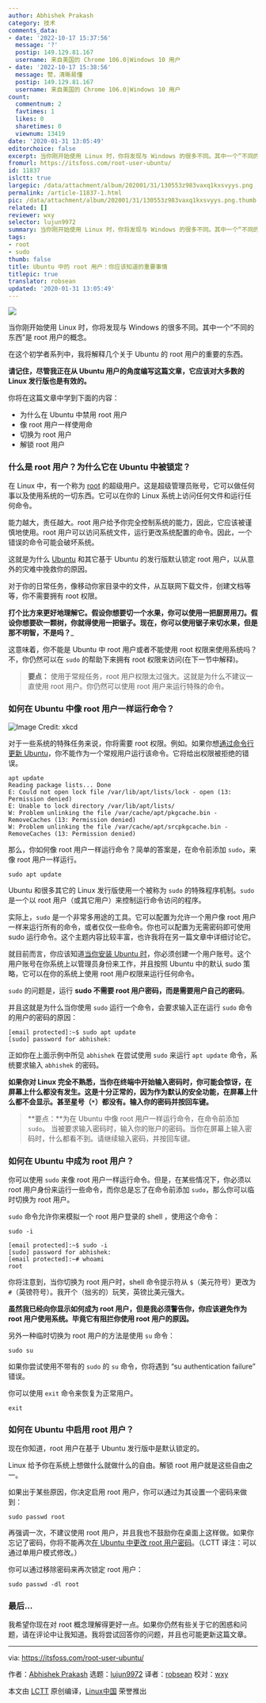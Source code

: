 ```yaml
---
author: Abhishek Prakash
category: 技术
comments_data:
- date: '2022-10-17 15:37:56'
  message: '?'
  postip: 149.129.81.167
  username: 来自美国的 Chrome 106.0|Windows 10 用户
- date: '2022-10-17 15:38:56'
  message: 赞，清晰易懂
  postip: 149.129.81.167
  username: 来自美国的 Chrome 106.0|Windows 10 用户
count:
  commentnum: 2
  favtimes: 1
  likes: 0
  sharetimes: 0
  viewnum: 13419
date: '2020-01-31 13:05:49'
editorchoice: false
excerpt: 当你刚开始使用 Linux 时，你将发现与 Windows 的很多不同。其中一个“不同的东西”是 root 用户的概念。
fromurl: https://itsfoss.com/root-user-ubuntu/
id: 11837
islctt: true
largepic: /data/attachment/album/202001/31/130553z983vaxq1kxsvyys.png
permalink: /article-11837-1.html
pic: /data/attachment/album/202001/31/130553z983vaxq1kxsvyys.png.thumb.jpg
related: []
reviewer: wxy
selector: lujun9972
summary: 当你刚开始使用 Linux 时，你将发现与 Windows 的很多不同。其中一个“不同的东西”是 root 用户的概念。
tags:
- root
- sudo
thumb: false
title: Ubuntu 中的 root 用户：你应该知道的重要事情
titlepic: true
translator: robsean
updated: '2020-01-31 13:05:49'
---
```


![](/data/attachment/album/202001/31/130553z983vaxq1kxsvyys.png)


当你刚开始使用 Linux 时，你将发现与 Windows 的很多不同。其中一个“不同的东西”是 root 用户的概念。


在这个初学者系列中，我将解释几个关于 Ubuntu 的 root 用户的重要的东西。


**请记住，尽管我正在从 Ubuntu 用户的角度编写这篇文章，它应该对大多数的 Linux 发行版也是有效的。**


你将在这篇文章中学到下面的内容：


* 为什么在 Ubuntu 中禁用 root 用户
* 像 root 用户一样使用命
* 切换为 root 用户
* 解锁 root 用户


### 什么是 root 用户？为什么它在 Ubuntu 中被锁定？


在 Linux 中，有一个称为 [root](http://www.linfo.org/root.html) 的超级用户。这是超级管理员账号，它可以做任何事以及使用系统的一切东西。它可以在你的 Linux 系统上访问任何文件和运行任何命令。


能力越大，责任越大。root 用户给予你完全控制系统的能力，因此，它应该被谨慎地使用。root 用户可以访问系统文件，运行更改系统配置的命令。因此，一个错误的命令可能会破坏系统。


这就是为什么 [Ubuntu](https://ubuntu.com/) 和其它基于 Ubuntu 的发行版默认锁定 root 用户，以从意外的灾难中挽救你的原因。


对于你的日常任务，像移动你家目录中的文件，从互联网下载文件，创建文档等等，你不需要拥有 root 权限。


**打个比方来更好地理解它。假设你想要切一个水果，你可以使用一把厨房用刀。假设你想要砍一颗树，你就得使用一把锯子。现在，你可以使用锯子来切水果，但是那不明智，不是吗？**\_


这意味着，你不能是 Ubuntu 中 root 用户或者不能使用 root 权限来使用系统吗？不，你仍然可以在 `sudo` 的帮助下来拥有 root 权限来访问(在下一节中解释)。



> 
> **要点：** 使用于常规任务，root 用户权限太过强大。这就是为什么不建议一直使用 root 用户。你仍然可以使用 root 用户来运行特殊的命令。
> 
> 
> 


### 如何在 Ubuntu 中像 root 用户一样运行命令？


![Image Credit: xkcd](/data/attachment/album/202001/31/130556o2g16akkamce6ez8.png)


对于一些系统的特殊任务来说，你将需要 root 权限。例如。如果你想[通过命令行更新 Ubuntu](https://itsfoss.com/update-ubuntu/)，你不能作为一个常规用户运行该命令。它将给出权限被拒绝的错误。



```
apt update
Reading package lists... Done
E: Could not open lock file /var/lib/apt/lists/lock - open (13: Permission denied)
E: Unable to lock directory /var/lib/apt/lists/
W: Problem unlinking the file /var/cache/apt/pkgcache.bin - RemoveCaches (13: Permission denied)
W: Problem unlinking the file /var/cache/apt/srcpkgcache.bin - RemoveCaches (13: Permission denied)
```

那么，你如何像 root 用户一样运行命令？简单的答案是，在命令前添加 `sudo`，来像 root 用户一样运行。



```
sudo apt update
```

Ubuntu 和很多其它的 Linux 发行版使用一个被称为 `sudo` 的特殊程序机制。`sudo` 是一个以 root 用户（或其它用户）来控制运行命令访问的程序。


实际上，`sudo` 是一个非常多用途的工具。它可以配置为允许一个用户像 root 用户一样来运行所有的命令，或者仅仅一些命令。你也可以配置为无需密码即可使用 sudo 运行命令。这个主题内容比较丰富，也许我将在另一篇文章中详细讨论它。


就目前而言，你应该知道[当你安装 Ubuntu 时](https://itsfoss.com/install-ubuntu/)，你必须创建一个用户账号。这个用户账号在你系统上以管理员身份来工作，并且按照 Ubuntu 中的默认 sudo 策略，它可以在你的系统上使用 root 用户权限来运行任何命令。


`sudo` 的问题是，运行 **sudo 不需要 root 用户密码，而是需要用户自己的密码**。


并且这就是为什么当你使用 `sudo` 运行一个命令，会要求输入正在运行 `sudo` 命令的用户的密码的原因：



```
[email protected]:~$ sudo apt update
[sudo] password for abhishek:
```

正如你在上面示例中所见 `abhishek` 在尝试使用 `sudo` 来运行 `apt update` 命令，系统要求输入 `abhishek` 的密码。


**如果你对 Linux 完全不熟悉，当你在终端中开始输入密码时，你可能会惊讶，在屏幕上什么都没有发生。这是十分正常的，因为作为默认的安全功能，在屏幕上什么都不会显示。甚至星号（`*`）都没有。输入你的密码并按回车键。**



> 
> **要点：**为在 Ubuntu 中像 root 用户一样运行命令，在命令前添加 `sudo`。 当被要求输入密码时，输入你的账户的密码。当你在屏幕上输入密码时，什么都看不到。请继续输入密码，并按回车键。
> 
> 
> 


### 如何在 Ubuntu 中成为 root 用户？


你可以使用 `sudo` 来像 root 用户一样运行命令。但是，在某些情况下，你必须以 root 用户身份来运行一些命令，而你总是忘了在命令前添加 `sudo`，那么你可以临时切换为 root 用户。


`sudo` 命令允许你来模拟一个 root 用户登录的 shell ，使用这个命令：



```
sudo -i
```


```
[email protected]:~$ sudo -i
[sudo] password for abhishek:
[email protected]:~# whoami
root

```

你将注意到，当你切换为 root 用户时，shell 命令提示符从 `$`（美元符号）更改为 `#`（英镑符号）。我开个（拙劣的）玩笑，英镑比美元强大。


**虽然我已经向你显示如何成为 root 用户，但是我必须警告你，你应该避免作为 root 用户使用系统。毕竟它有阻拦你使用 root 用户的原因。**


另外一种临时切换为 root 用户的方法是使用 `su` 命令：



```
sudo su
```

如果你尝试使用不带有的 `sudo` 的 `su` 命令，你将遇到 “su authentication failure” 错误。


你可以使用 `exit` 命令来恢复为正常用户。



```
exit
```

### 如何在 Ubuntu 中启用 root 用户？


现在你知道，root 用户在基于 Ubuntu 发行版中是默认锁定的。


Linux 给予你在系统上想做什么就做什么的自由。解锁 root 用户就是这些自由之一。


如果出于某些原因，你决定启用 root 用户，你可以通过为其设置一个密码来做到：



```
sudo passwd root
```

再强调一次，不建议使用 root 用户，并且我也不鼓励你在桌面上这样做。如果你忘记了密码，你将不能再次[在 Ubuntu 中更改 root 用户密码](https://itsfoss.com/how-to-hack-ubuntu-password/)。（LCTT 译注：可以通过单用户模式修改。）


你可以通过移除密码来再次锁定 root 用户：



```
sudo passwd -dl root
```

### 最后…


我希望你现在对 root 概念理解得更好一点。如果你仍然有些关于它的困惑和问题，请在评论中让我知道。我将尝试回答你的问题，并且也可能更新这篇文章。




---


via: <https://itsfoss.com/root-user-ubuntu/>


作者：[Abhishek Prakash](https://itsfoss.com/author/abhishek/) 选题：[lujun9972](https://github.com/lujun9972) 译者：[robsean](https://github.com/robsean) 校对：[wxy](https://github.com/wxy)


本文由 [LCTT](https://github.com/LCTT/TranslateProject) 原创编译，[Linux中国](https://linux.cn/) 荣誉推出